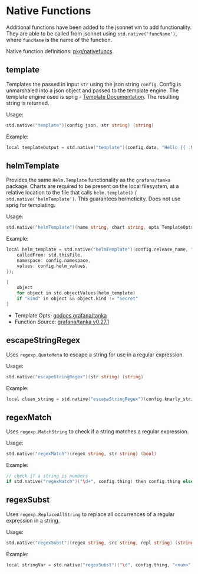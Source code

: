 # Native Functions

Additional functions have been added to the jsonnet vm to add functionality.
They are able to be called from jsonnet using `std.native('funcName')`, where `funcName` is the name of the function.

Native function definitions: [pkg/nativefuncs](https://github.com/ice-bergtech/kr8/blob/master/pkg/nativefuncs/nativefuncs.go).

## template

Templates the passed in input `str` using the json string `config`.
Config is unmarshaled into a json object and passed to the template engine.
The template engine used is sprig - [Template Documentation](https://masterminds.github.io/sprig/).
The resulting string is returned.

Usage:

```go
std.native("template")(config json, str string) (string)
```

Example:

```go
local templateOutput = std.native("template")(config.data, "Hello {{ .Name }}");
```


## helmTemplate

Provides the same `Helm.Template` functionality as the `grafana/tanka` package. 
Charts are required to be present on the local filesystem, at a relative location to the file that calls `helm.template()` / `std.native('helmTemplate')`. 
This guarantees hermeticity.
Does not use sprig for templating.

Usage:

```go
std.native("helmTemplate")(name string, chart string, opts TemplateOpts) (manifest.List)
```

Example:

```go
local helm_template = std.native("helmTemplate")(config.release_name, "./vendor/"+config.chart_version, {
    calledFrom: std.thisFile,
    namespace: config.namespace,
    values: config.helm_values,
});

[
    object
    for object in std.objectValues(helm_template)
    if "kind" in object && object.kind != "Secret"
]
```

* Template Opts: [godocs grafana/tanka](https://github.com/grafana/tanka/blob/v0.27.1/pkg/helm/template.go#L65)
* Function Source: [grafana/tanka v0.27.1](https://github.com/grafana/tanka/blob/v0.27.1/pkg/helm/template.go#L23)


## escapeStringRegex

Uses `regexp.QuoteMeta` to escape a string for use in a regular expression.

Usage:

```go
std.native("escapeStringRegex")(str string) (string)
```

Example:

```go
local clean_string = std.native("escapeStringRegex")(config.knarly_string);
```

## regexMatch

Uses `regexp.MatchString` to check if a string matches a regular expression.

Usage:

```go
std.native("regexMatch")(regex string, str string) (bool)
```

Example:

```go
// check if a string is numbers
if std.native("regexMatch")("\d+", config.thing) then config.thing else ""
```

## regexSubst

Uses `regexp.ReplaceAllString` to replace all occurrences of a regular expression in a string.

Usage:

```go
std.native("regexSubst")(regex string, src string, repl string) (string)
```

Example:

```go
local stringVar = std.native("regexSubst")("\d", config.thing, "<num>");
```

